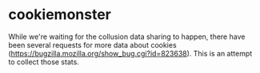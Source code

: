 cookiemonster
=============
While we're waiting for the collusion data sharing to happen, there have been several requests for more data about cookies (https://bugzilla.mozilla.org/show_bug.cgi?id=823638). This is an attempt to collect those stats.
